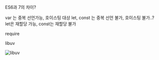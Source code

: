 ES6과 7의 차이?

var 는 중복 선언가능, 호이스팅 대상
let, const 는 중복 선언 불가, 호이스팅 불가..?
let은 재할당 가능, const는 재할당 불가


require

libuv

![libuv](https://github.com/smeil123/CS_Study/blob/master/image/libuv.jpg)

<!--stackedit_data:
eyJoaXN0b3J5IjpbMTk1MDg1OTEwNCwxMzA2MzIzNzk0XX0=
-->